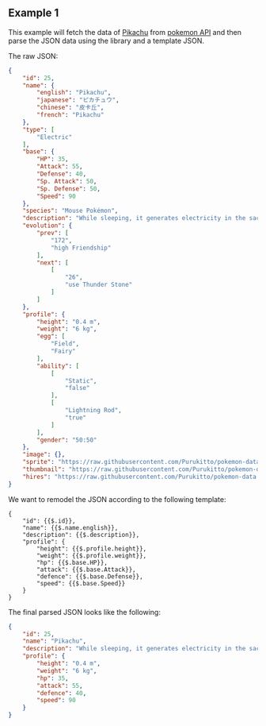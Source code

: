 ## Example 1
This example will fetch the data of [Pikachu](https://app.pokemon-api.xyz/pokemon/pikachu) from [pokemon API](https://purukitto.github.io/pokemon-api/) and then parse the JSON data using the library and a template JSON.

The raw JSON:
``` JSON
{
    "id": 25,
    "name": {
        "english": "Pikachu",
        "japanese": "ピカチュウ",
        "chinese": "皮卡丘",
        "french": "Pikachu"
    },
    "type": [
        "Electric"
    ],
    "base": {
        "HP": 35,
        "Attack": 55,
        "Defense": 40,
        "Sp. Attack": 50,
        "Sp. Defense": 50,
        "Speed": 90
    },
    "species": "Mouse Pokémon",
    "description": "While sleeping, it generates electricity in the sacs in its cheeks. If it’s not getting enough sleep, it will be able to use only weak electricity.",
    "evolution": {
        "prev": [
            "172",
            "high Friendship"
        ],
        "next": [
            [
                "26",
                "use Thunder Stone"
            ]
        ]
    },
    "profile": {
        "height": "0.4 m",
        "weight": "6 kg",
        "egg": [
            "Field",
            "Fairy"
        ],
        "ability": [
            [
                "Static",
                "false"
            ],
            [
                "Lightning Rod",
                "true"
            ]
        ],
        "gender": "50:50"
    },
    "image": {},
    "sprite": "https://raw.githubusercontent.com/Purukitto/pokemon-data.json/master/images/pokedex/sprites/025.png",
    "thumbnail": "https://raw.githubusercontent.com/Purukitto/pokemon-data.json/master/images/pokedex/thumbnails/025.png",
    "hires": "https://raw.githubusercontent.com/Purukitto/pokemon-data.json/master/images/pokedex/hires/025.png"
}
```

We want to remodel the JSON according to the following template:
``` TemplateJSON
{
    "id": {{$.id}},
    "name": {{$.name.english}},
    "description": {{$.description}},
    "profile": {
        "height": {{$.profile.height}},
        "weight": {{$.profile.weight}},
        "hp": {{$.base.HP}},
        "attack": {{$.base.Attack}},
        "defence": {{$.base.Defense}},
        "speed": {{$.base.Speed}}
    }
}
```

The final parsed JSON looks like the following:
``` JSON
{
    "id": 25,
    "name": "Pikachu",
    "description": "While sleeping, it generates electricity in the sacs in its cheeks. If it’s not getting enough sleep, it will be able to use only weak electricity.",
    "profile": {
        "height": "0.4 m",
        "weight": "6 kg",
        "hp": 35,
        "attack": 55,
        "defence": 40,
        "speed": 90
    }
}
```